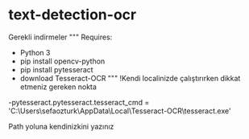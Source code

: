 # text-detection-ocr

Gerekli indirmeler
"""
Requires:
- Python 3
- pip install opencv-python
- pip install pytesseract
- download Tesseract-OCR 
"""
!Kendi localinizde çalıştırırken dikkat etmeniz gereken nokta

-pytesseract.pytesseract.tesseract_cmd = 'C:\\Users\\sefaozturk\\AppData\\Local\\Tesseract-OCR\\tesseract.exe'

Path yoluna kendinizkini yazınız

